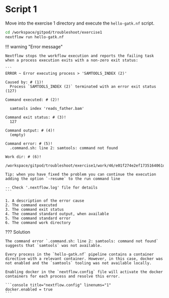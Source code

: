 # Script 1

Move into the exercise 1 directory and execute the `hello-gatk.nf` script.

```bash
cd /workspace/gitpod/troubleshoot/exercise1
nextflow run hello-gatk.nf
```

!!! warning "Error message"

    Nextflow stops the workflow execution and reports the failing task when a process execution exits with a non-zero exit status:

    ```
    ERROR ~ Error executing process > 'SAMTOOLS_INDEX (2)'

    Caused by: # (1)!
      Process `SAMTOOLS_INDEX (2)` terminated with an error exit status (127)

    Command executed: # (2)!

      samtools index 'reads_father.bam'

    Command exit status: # (3)!
      127

    Command output: # (4)!
      (empty)

    Command error: # (5)!
      .command.sh: line 2: samtools: command not found

    Work dir: # (6)!
      /workspace/gitpod/troubleshoot/exercise1/work/46/e01f274e2ef1735164061d62c51169

    Tip: when you have fixed the problem you can continue the execution adding the option `-resume` to the run command line

    -- Check '.nextflow.log' file for details
    ```

    1. A description of the error cause
    2. The command executed
    3. The command exit status
    4. The command standard output, when available
    5. The command standard error
    6. The command work directory

??? Solution

    The command error `.command.sh: line 2: samtools: command not found` suggests that `samtools` was not available.

    Every process in the `hello-gatk.nf` pipeline contains a container directive with a relevant container. However, in this case, docker was not enabled and the `samtools` tooling was not available locally.

    Enabling docker in the `nextflow.config` file will activate the docker containers for each process and resolve this error.

    ```console title="nextflow.config" linenums="1"
    docker.enabled = true
    ```
